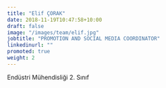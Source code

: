 ```yaml
---
title: "Elif ÇORAK"
date: 2018-11-19T10:47:58+10:00
draft: false
image: "/images/team/elif.jpg"
jobtitle: "PROMOTION AND SOCIAL MEDIA COORDINATOR"
linkedinurl: ""
promoted: true
weight: 2
---
```

Endüstri Mühendisliği 2. Sınıf

